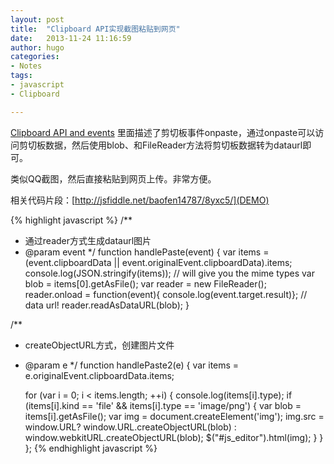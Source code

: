 ```yaml
---
layout: post
title:  "Clipboard API实现截图粘贴到网页"
date:   2013-11-24 11:16:59
author: hugo
categories: 
- Notes 
tags:
- javascript
- Clipboard

---
```

[Clipboard API and events](http://dev.w3.org/2006/webapi/clipops/) 里面描述了剪切板事件onpaste，通过onpaste可以访问剪切板数据，然后使用blob、和FileReader方法将剪切板数据转为dataurl即可。

类似QQ截图，然后直接粘贴到网页上传。非常方便。

相关代码片段：[http://jsfiddle.net/baofen14787/8yxc5/](DEMO)

{% highlight javascript %}
/**
 * 通过reader方式生成dataurl图片
 * @param event
 */
function handlePaste(event) {
    var items = (event.clipboardData || event.originalEvent.clipboardData).items;
    console.log(JSON.stringify(items)); // will give you the mime types
    var blob = items[0].getAsFile();
    var reader = new FileReader();
    reader.onload = function(event){
        console.log(event.target.result)}; // data url!
    reader.readAsDataURL(blob);
}

/**
 * createObjectURL方式，创建图片文件
 * @param e
 */
function handlePaste2(e) {
    var items = e.originalEvent.clipboardData.items;

    for (var i = 0; i < items.length; ++i) {
        console.log(items[i].type);
        if (items[i].kind == 'file' && items[i].type == 'image/png') {
            var blob = items[i].getAsFile();
            var img = document.createElement('img');
            img.src = window.URL? window.URL.createObjectURL(blob) : window.webkitURL.createObjectURL(blob);
            $("#js_editor").html(img);
        }
    }
};
{% endhighlight javascript %}
